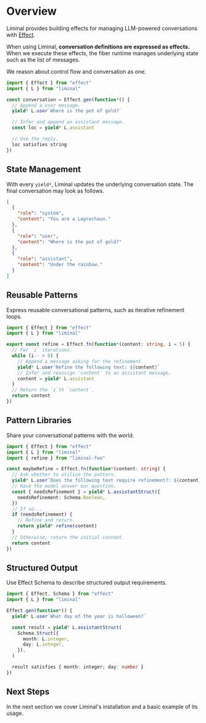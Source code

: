 # Overview <Badge type="warning" text="beta" />

Liminal provides building effects for managing LLM-powered conversations with
[Effect](https://effect.website/).

When using Liminal, **conversation definitions are expressed as effects.** When
we execute these effects, the fiber runtime manages underlying state such as the
list of messages.

We reason about control flow and conversation as one.

```ts
import { Effect } from "effect"
import { L } from "liminal"

const conversation = Effect.gen(function*() {
  // Append a user message.
  yield* L.user`Where is the pot of gold?`

  // Infer and append an assistant message.
  const loc = yield* L.assistant

  // Use the reply.
  loc satisfies string
})
```

## State Management

With every `yield*`, Liminal updates the underlying conversation state. The
final conversation may look as follows.

```json
[
  {
    "role": "system",
    "content": "You are a Leprechaun."
  },
  {
    "role": "user",
    "content": "Where is the pot of gold?"
  },
  {
    "role": "assistant",
    "content": "Under the rainbow."
  }
]
```

## Reusable Patterns

Express reusable conversational patterns, such as iterative refinement loops.

```ts
import { Effect } from "effect"
import { L } from "liminal"

export const refine = Effect.fn(function*(content: string, i = 5) {
  // For `i` iterations.
  while (i-- > 0) {
    // Append a message asking for the refinement.
    yield* L.user`Refine the following text: ${content}`
    // Infer and reassign `content` to an assistant message.
    content = yield* L.assistant
  }
  // Return the `i`th `content`.
  return content
})
```

## Pattern Libraries

Share your conversational patterns with the world.

```ts {3,15}
import { Effect } from "effect"
import { L } from "liminal"
import { refine } from "liminal-foo"

const maybeRefine = Effect.fn(function*(content: string) {
  // Ask whether to utilize the pattern.
  yield* L.user`Does the following text require refinement?: ${content}`
  // Have the model answer our question.
  const { needsRefinement } = yield* L.assistantStruct({
    needsRefinement: Schema.Boolean,
  })
  // If so...
  if (needsRefinement) {
    // Refine and return.
    return yield* refine(content)
  }
  // Otherwise, return the initial content.
  return content
})
```

## Structured Output

Use Effect Schema to describe structured output requirements.

```ts {7-10}
import { Effect, Schema } from "effect"
import { L } from "liminal"

Effect.gen(function*() {
  yield* L.user`What day of the year is halloween?`

  const result = yield* L.assistantStruct(
    Schema.Struct({
      month: L.integer,
      day: L.integer,
    }),
  )

  result satisfies { month: integer; day: number }
})
```

## Next Steps

In the next section we cover Liminal's installation and a basic example of its
usage.
